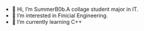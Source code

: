 - 👋 Hi, I’m SummerB0b.A collage student major in IT.
- 👀 I’m interested in Finicial Engineering.
- 🌱 I’m currently learning C++

<!---
SummerB0b/SummerB0b is a ✨ special ✨ repository because its `README.md` (this file) appears on your GitHub profile.
You can click the Preview link to take a look at your changes.
--->
